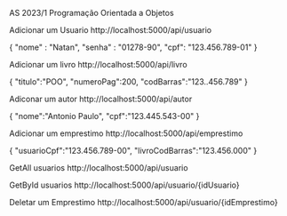 AS 2023/1
Programação Orientada a Objetos

Adicionar um Usuario     http://localhost:5000/api/usuario

{
    "nome" : "Natan",
    "senha" : "01278-90",
    "cpf": "123.456.789-01"
}

Adicionar um livro         http://localhost:5000/api/livro

{
    "titulo":"POO",
    "numeroPag":200,
    "codBarras":"123..456.789"
}

Adiconar um autor           http://localhost:5000/api/autor

{
    "nome":"Antonio Paulo",
    "cpf":"123.445.543-00"
}

Adicionar um  emprestimo    http://localhost:5000/api/emprestimo

{
    "usuarioCpf":"123.456.789-00",
    "livroCodBarras":"123.456.000"
}

GetAll usuarios             http://localhost:5000/api/usuario

GetById usuarios            http://localhost:5000/api/usuario/{idUsuario}

Deletar um Emprestimo       http://localhost:5000/api/usuario/{idEmprestimo}

